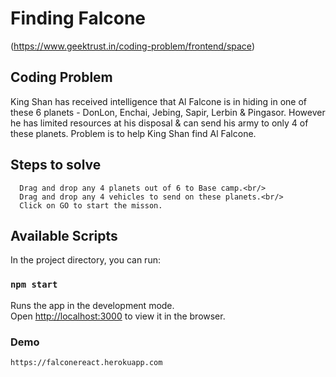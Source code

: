 # Finding Falcone 
(https://www.geektrust.in/coding-problem/frontend/space)

## Coding Problem

King Shan has received intelligence that Al Falcone is in hiding in one of these 6 planets - DonLon, Enchai, Jebing,
Sapir, Lerbin & Pingasor. However he has limited resources at his disposal & can send his army to only 4 of these
planets.
Problem is to help King Shan find Al Falcone.

## Steps to solve
``` 
  Drag and drop any 4 planets out of 6 to Base camp.<br/>
  Drag and drop any 4 vehicles to send on these planets.<br/>
  Click on GO to start the misson.
```
## Available Scripts

In the project directory, you can run:
### `npm start`

Runs the app in the development mode.<br>
Open [http://localhost:3000](http://localhost:3000) to view it in the browser.

### Demo
```
https://falconereact.herokuapp.com
```

